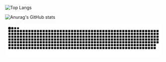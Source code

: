 ![Top Langs](https://github-readme-stats.vercel.app/api/top-langs/?username=mateusnauhan&layout=compact)

![Anurag's GitHub stats](https://github-readme-stats.vercel.app/api?username=mateusnauhan&theme=midnight-purple&show_icons=true)




<picture align="center">
  <source media="(prefers-color-scheme: dark)" srcset="https://raw.githubusercontent.com/mari4souza/mari4souza/output/github-contribution-grid-snake-dark.svg">
  <source media="(prefers-color-scheme: light)" srcset="https://raw.githubusercontent.com/mari4souza/mari4souza/output/github-contribution-grid-snake-dark.svg">
  <img align="center" alt="github contribution grid snake animation" src="https://raw.githubusercontent.com/mari4souza/mari4souza/output/github-contribution-grid-snake.svg">
</picture>

